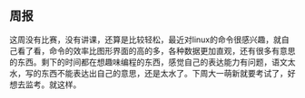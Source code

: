 ## 周报
这周没有比赛，没有讲课，还算是比较轻松，最近对linux的命令很感兴趣，就自己看了看，命令的效率比图形界面的高的多，各种数据更加直观，还有很多有意思的东西。剩下的时间都在想趣味编程的东西，感觉自己的表达能力有问题，语文太水，写的东西不能表达出自己的意思，还是太水了。下周大一萌新就要考试了，好想去监考。就这样。
